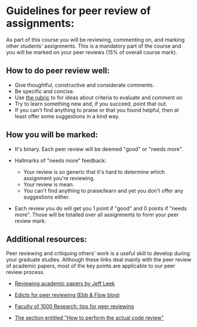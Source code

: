 # Guidelines for peer review of assignments: 

 As part of this course you will be reviewing, commenting on, and marking other students' assignments. This is a mandatory part of the course and you will be marked on your peer reviews (15% of overall course mark). 

## How to do peer review well: 

  * Give thoughtful, constructive and considerate comments. 
  * Be specific and concise.
  * Use [the rubric](peer-review01_marking-rubric.html) to for ideas about criteria to evaluate and comment on
  * Try to learn something new and, if you succeed, point that out.
  * If you can't find anything to praise or that you found helpful, then at least offer some suggestions in a kind way.

## How you will be marked: 

  * It's binary. Each peer review will be deemed "good" or "needs more".

  * Hallmarks of "needs more" feedback:

    - Your review is so generic that it's hard to determine which assignment you're reviewing.
    - Your review is mean.
    - You can't find anything to praise/learn and yet you don't offer any suggestions either.

  * Each review you do will get you 1 point if "good" and 0 points if "needs more". Those will be totalled over all assignments to form your peer review mark.

## Additional resources:

Peer reviewing and critiquing others' work is a useful skill to develop during your graduate studies. Although these links deal mainly with the peer review of academic papers, most of the key points are applicable to our peer review process.

* [Reviewing academic papers by Jeff Leek](https://github.com/jtleek/reviews/blob/master/README.md)

* [Edicts for peer reviewing (Ebb & Flow blog)](http://evol-eco.blogspot.ca/2014/09/edicts-for-peer-reviewing.html)

* [Faculty of 1000 Research: tips for peer reviewing](http://f1000research.com/peer-reviewing-tips)

* [The section entitled "How to perform the actual code review"](http://zonca.github.io/2014/08/code-review-for-scientific-computing.html)
